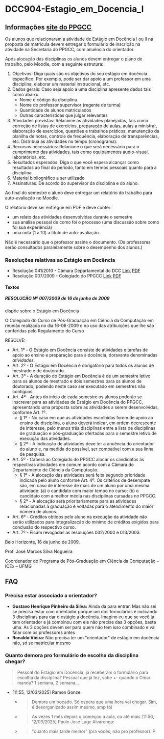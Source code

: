 # DCC904-Estagio_em_Docencia_I

## Informações [site do PPGCC][Link_PPGCC]

[Link_PPGCC]: https://ppgcc.dcc.ufmg.br/informacoes-para-alunos/#:~:text=Exame%20de%20qualifica%C3%A7%C3%A3o-,Est%C3%A1gio%20em%20Doc%C3%AAncia,-Os%20alunos%20que

Os alunos que relacionaram a atividade de Estágio em Docência I ou II na proposta de matrícula devem entregar o formulário de inscrição na atividade na Secretaria do PPGCC, com anuência do orientador.

Após alocação das disciplinas os alunos devem entregar o plano de trabalho, pelo Moodle, com a seguinte estrutura:

1) Objetivos: Diga quais são os objetivos do seu estágio em docência específico. Por exemplo, pode ser dar apoio a um professor em uma disciplina, elaborar um material instrucional, etc.
2) Dados gerais: Caso seja apoio a uma disciplina apresente dados tais como abaixo:
   - Nome e código da disciplina
   - Nome do professor supervisor (regente de turma)
   - Quantidade de alunos matriculados
   - Outras características que julgar relevantes
3) Atividades previstas: Relacione as atividades planejadas, tais como correção de listas de exercícios, preparação de aulas, aulas a ministrar, elaboração de exercícios, questões e trabalhos práticos, manutenção da planilha de notas, controle de frequência, elaboração de transparências, etc. Distribua as atividades no tempo (cronograma).
4) Recursos necessários: Relacione o que será necessário para o cumprimento das atividades, tais como equipamentos áudio-visual, laboratórios, etc.
5) Resultados esperados: Diga o que você espera alcançar como resultados ao final do período, tanto em termos pessoais quanto para a disciplina.
6) Material bibliográfico a ser utilizado
7) Assinaturas: De acordo do supervisor da disciplina e do aluno.

Ao final do semestre o aluno deve entregar um relatório do trabalho para auto-avaliação no Moodle.

O relatório deve ser entregue em PDF e deve conter:

- um relato das atividades desenvolvidas durante o semestre
- sua análise pessoal de como foi o processo (uma discussão sobre como foi sua experiência)
- uma nota (1 a 10) a título de auto-avaliação.

Não é necessário que o professor assine o documento. (Os professores serão consultados paralelamente sobre o desempenho dos alunos.)

### Resoluções relativas ao Estágio em Docência

- Resolução 041/2010 - Câmara Departamental do DCC [Link][Link_Res2010] [PDF][PDF_Res2010]
- Resolução 007/2009 - Colegiado do PPGCC [Link][Link_Res2009] [PDF][PDF_Res2009]

[Link_Res2010]: <https://www.dcc.ufmg.br/dcc/sites/default/files/public/resolucao/R_2010_041.pdf>
[PDF_Res2010]: <>
[Link_Res2009]: <https://www.dcc.ufmg.br/pos/alunos/downloads/resolucoes/007-2009.pdf>
[PDF_Res2009]: <Files\Resoluções\007-2009.pdf>

#### Textos

##### RESOLUCÃO Nº 007/2009 de 16 de junho de 2009

dispõe sobre o Estágio em Docência

O Colegiado do Curso de Pós-Graduação em Ciência da Computação em reunião realizada no dia 16-06-2009 e no uso das atribuições que lhe são conferidas pelo Regulamento do Curso

RESOLVE:

- Art. 1º - O Estágio em Docência consiste de atividades e tarefas de apoio ao ensino e preparação para a docência, doravante denominadas _atividades_.
- Art. 2º - O Estágio em Docência é obrigatório para todos os alunos de mestrado e de doutorado.
- Art. 3º - A duração do Estágio em Docência é de um semestre letivo para os alunos de mestrado e dois semestres para os alunos de doutorado, podendo neste caso ser executado em semestres não contíguos.
- Art. 4º - Antes do início de cada semestre os alunos poderão se inscrever para as atividades de Estágio em Docência do PPGCC, apresentando uma proposta sobre as atividades a serem desenvolvidas, conforme Art. 1º.
  - § 1º - No caso em que as atividades escolhidas forem de apoio ao ensino de disciplina, o aluno deverá indicar, em ordem decrescente de interesse, pelo menos três disciplinas entre a lista de disciplinas de graduação e pós-graduação ofertadas para o semestre letivo de execução das atividades.
  - § 2º - A indicação de atividades deve ter a anuência do orientador do aluno e, na medida do possível, ser compatível com a sua linha de pesquisa.
- Art. 5º - Caberá ao Colegiado do PPGCC alocar os candidatos às respectivas atividades em comum acordo com a Câmara do Departamento de Ciência da Computação.
  - § 1º - A alocação das atividades será feita segundo prioridade indicada pelo aluno conforme Art. 4º. Os critérios de desempate são, em caso de interesse de mais de um aluno por uma mesma atividade: (a) o candidato com maior tempo no curso; (b) o candidato com a melhor média nas disciplinas cursadas no PPGCC.
  - § 2º - A alocação será prioritariamente para as atividades relacionadas à graduação e voltadas para o atendimento do maior número de alunos.
- Art. 6º - Créditos obtidos pelo aluno na execução da atividade não serão utilizados para integralização do mínimo de créditos exigidos para conclusão do respectivo curso.
- Art. 7º - Ficam revogadas as resoluções 002/2000 e 013/2003.

Belo Horizonte, 16 de junho de 2009.

Prof. José Marcos Silva Nogueira

Coordenador do Programa de Pós-Graduação
em Ciência da Computação – ICEx – UFMG

## FAQ

### Precisa estar associado a orientador?

- **Gustavo Henrique Pinheiro da Silva:** Ainda da para entrar. Mas não sei se precisa estar com orientador porque um dos formulários é indicando 3 disciplinas para dar o estágio a docência. Imagino eu que se você já tem orientador e já combinou com ele não precise das 3 opções, basta uma. As 3 opções devem ser para quem não tem isso combinado e vai falar com os professores antes
- **Ronaldo Vieira:** Não precisa ter um "orientador" de estágio em docência não, só se matricular mesmo

### Quanto demora pro formulário de escolha da disciplina chegar?

> Pessoal do Estágio em Docência, já receberam o formulário para escolha da disciplina?
> Pessoal que já fez, sabe +- quando o Omar manda? 1 semana, 2 semana...

- [11:55, 12/03/2025] Ramon Gonze:
  - > Demora um bocado. Só espera que uma hora vai chegar. Sim, é desorganizado assim mesmo, smp foi
  - > As vezes 1 mês depois q começou a aula, ou até mais
[11:56, 12/03/2025] Paulo José Lage Alvarenga:
  - > "quanto mais tarde melhor" (pra vocês, não pro professor) :P
